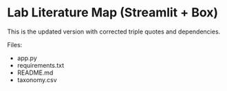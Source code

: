 # Lab Literature Map (Streamlit + Box)

This is the updated version with corrected triple quotes and dependencies.

Files:
- app.py
- requirements.txt
- README.md
- taxonomy.csv
